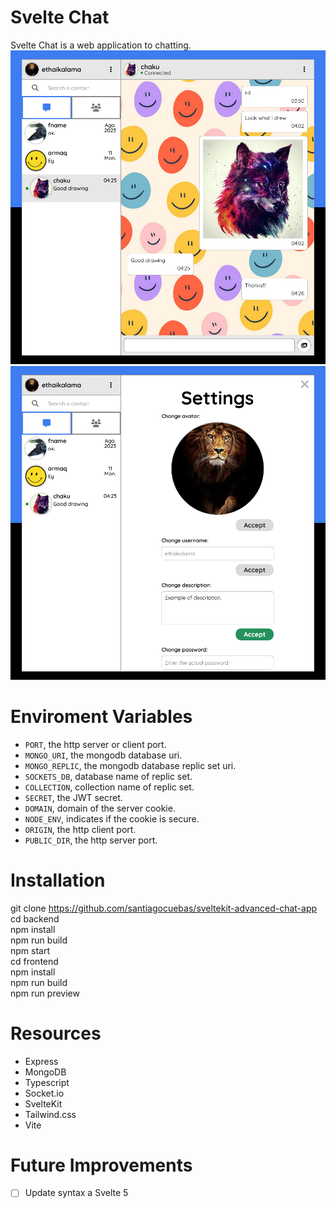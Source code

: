 # Svelte Chat
Svelte Chat is a web application to chatting.
![image](/docs/screenshot1.png)
![image](/docs/screenshot2.png)

# Enviroment Variables
* `PORT`, the http server or client port.
* `MONGO_URI`, the mongodb database uri.
* `MONGO_REPLIC`, the mongodb database replic set uri.
* `SOCKETS_DB`, database name of replic set.
* `COLLECTION`, collection name of replic set.
* `SECRET`, the JWT secret.
* `DOMAIN`, domain of the server cookie.
* `NODE_ENV`, indicates if the cookie is secure.
* `ORIGIN`, the http client port.
* `PUBLIC_DIR`, the http server port.

# Installation
git clone https://github.com/santiagocuebas/sveltekit-advanced-chat-app \
cd backend\
npm install\
npm run build\
npm start\
cd frontend\
npm install\
npm run build\
npm run preview

# Resources
* Express
* MongoDB
* Typescript
* Socket.io
* SvelteKit
* Tailwind.css
* Vite

# Future Improvements
- [ ] Update syntax a Svelte 5
